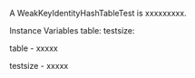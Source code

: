 A WeakKeyIdentityHashTableTest is xxxxxxxxx.Instance Variables	table:		<Object>	testsize:		<Object>table	- xxxxxtestsize	- xxxxx